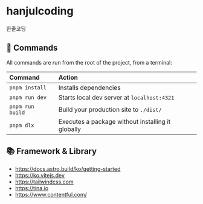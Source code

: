# hanjulcoding

한줄코딩

## 🧞 Commands

All commands are run from the root of the project, from a terminal:

| Command                   | Action                                            |
| :------------------------ | :------------------------------------------------ |
| `pnpm install`            | Installs dependencies                             |
| `pnpm run dev`            | Starts local dev server at `localhost:4321`       |
| `pnpm run build`          | Build your production site to `./dist/`           |
| `pnpm dlx`                | Executes a package without installing it globally |

## 📚 Framework & Library

- https://docs.astro.build/ko/getting-started
- https://ko.vitejs.dev
- https://tailwindcss.com
- https://tina.io
- https://www.contentful.com/

